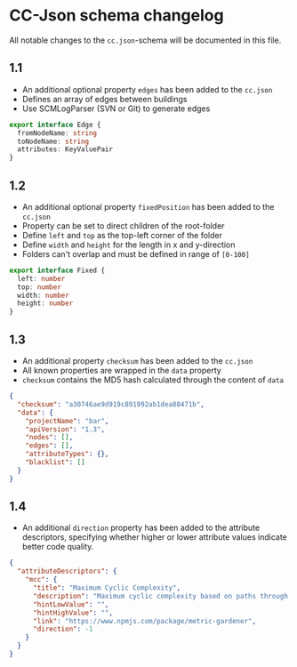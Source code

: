 # CC-Json schema changelog

All notable changes to the `cc.json`-schema will be documented in this file.

## 1.1

- An additional optional property `edges` has been added to the `cc.json`
- Defines an array of edges between buildings
- Use SCMLogParser (SVN or Git) to generate edges

```ts
export interface Edge {
  fromNodeName: string
  toNodeName: string
  attributes: KeyValuePair
}
```

## 1.2

- An additional optional property `fixedPosition` has been added to the `cc.json`
- Property can be set to direct children of the root-folder
- Define `left` and `top` as the top-left corner of the folder
- Define `width` and `height` for the length in x and y-direction
- Folders can't overlap and must be defined in range of `[0-100]`

```ts
export interface Fixed {
  left: number
  top: number
  width: number
  height: number
}
```

## 1.3

- An additional property `checksum` has been added to the `cc.json`
- All known properties are wrapped in the `data` property
- `checksum` contains the MD5 hash calculated through the content of `data`

```json
{
  "checksum": "a30746ae9d919c891992ab1dea88471b",
  "data": {
    "projectName": "bar",
    "apiVersion": "1.3",
    "nodes": [],
    "edges": [],
    "attributeTypes": {},
    "blacklist": []
  }
}
```

## 1.4

- An additional `direction` property has been added to the attribute descriptors, specifying whether higher or lower attribute values indicate better code quality.

```json
{
  "attributeDescriptors": {
    "mcc": {
      "title": "Maximum Cyclic Complexity",
      "description": "Maximum cyclic complexity based on paths through the code by McCabe",
      "hintLowValue": "",
      "hintHighValue": "",
      "link": "https://www.npmjs.com/package/metric-gardener",
      "direction": -1
    }
  }
}
```
